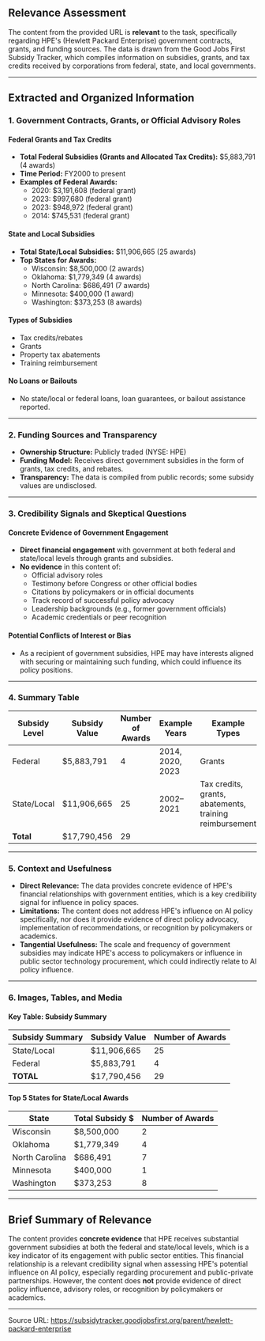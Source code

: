 ## Relevance Assessment

The content from the provided URL is **relevant** to the task, specifically regarding HPE's (Hewlett Packard Enterprise) government contracts, grants, and funding sources. The data is drawn from the Good Jobs First Subsidy Tracker, which compiles information on subsidies, grants, and tax credits received by corporations from federal, state, and local governments.

---

## Extracted and Organized Information

### 1. Government Contracts, Grants, or Official Advisory Roles

#### **Federal Grants and Tax Credits**
- **Total Federal Subsidies (Grants and Allocated Tax Credits):** $5,883,791 (4 awards)
- **Time Period:** FY2000 to present
- **Examples of Federal Awards:**
  - 2020: $3,191,608 (federal grant)
  - 2023: $997,680 (federal grant)
  - 2023: $948,972 (federal grant)
  - 2014: $745,531 (federal grant)

#### **State and Local Subsidies**
- **Total State/Local Subsidies:** $11,906,665 (25 awards)
- **Top States for Awards:**
  - Wisconsin: $8,500,000 (2 awards)
  - Oklahoma: $1,779,349 (4 awards)
  - North Carolina: $686,491 (7 awards)
  - Minnesota: $400,000 (1 award)
  - Washington: $373,253 (8 awards)

#### **Types of Subsidies**
- Tax credits/rebates
- Grants
- Property tax abatements
- Training reimbursement

#### **No Loans or Bailouts**
- No state/local or federal loans, loan guarantees, or bailout assistance reported.

---

### 2. Funding Sources and Transparency

- **Ownership Structure:** Publicly traded (NYSE: HPE)
- **Funding Model:** Receives direct government subsidies in the form of grants, tax credits, and rebates.
- **Transparency:** The data is compiled from public records; some subsidy values are undisclosed.

---

### 3. Credibility Signals and Skeptical Questions

#### **Concrete Evidence of Government Engagement**
- **Direct financial engagement** with government at both federal and state/local levels through grants and subsidies.
- **No evidence** in this content of:
  - Official advisory roles
  - Testimony before Congress or other official bodies
  - Citations by policymakers or in official documents
  - Track record of successful policy advocacy
  - Leadership backgrounds (e.g., former government officials)
  - Academic credentials or peer recognition

#### **Potential Conflicts of Interest or Bias**
- As a recipient of government subsidies, HPE may have interests aligned with securing or maintaining such funding, which could influence its policy positions.

---

### 4. Summary Table

| Subsidy Level | Subsidy Value | Number of Awards | Example Years | Example Types |
|---------------|--------------|------------------|--------------|--------------|
| Federal       | $5,883,791   | 4                | 2014, 2020, 2023 | Grants      |
| State/Local   | $11,906,665  | 25               | 2002–2021    | Tax credits, grants, abatements, training reimbursement |
| **Total**     | $17,790,456  | 29               |              |              |

---

### 5. Context and Usefulness

- **Direct Relevance:** The data provides concrete evidence of HPE's financial relationships with government entities, which is a key credibility signal for influence in policy spaces.
- **Limitations:** The content does not address HPE's influence on AI policy specifically, nor does it provide evidence of direct policy advocacy, implementation of recommendations, or recognition by policymakers or academics.
- **Tangential Usefulness:** The scale and frequency of government subsidies may indicate HPE's access to policymakers or influence in public sector technology procurement, which could indirectly relate to AI policy influence.

---

### 6. Images, Tables, and Media

#### **Key Table: Subsidy Summary**

| Subsidy Summary | Subsidy Value | Number of Awards |
|-----------------|--------------|------------------|
| State/Local     | $11,906,665  | 25               |
| Federal         | $5,883,791   | 4                |
| **TOTAL**       | $17,790,456  | 29               |

#### **Top 5 States for State/Local Awards**

| State        | Total Subsidy $ | Number of Awards |
|--------------|----------------|------------------|
| Wisconsin    | $8,500,000     | 2                |
| Oklahoma     | $1,779,349     | 4                |
| North Carolina | $686,491     | 7                |
| Minnesota    | $400,000       | 1                |
| Washington   | $373,253       | 8                |

---

## Brief Summary of Relevance

The content provides **concrete evidence** that HPE receives substantial government subsidies at both the federal and state/local levels, which is a key indicator of its engagement with public sector entities. This financial relationship is a relevant credibility signal when assessing HPE's potential influence on AI policy, especially regarding procurement and public-private partnerships. However, the content does **not** provide evidence of direct policy influence, advisory roles, or recognition by policymakers or academics.

---

Source URL: https://subsidytracker.goodjobsfirst.org/parent/hewlett-packard-enterprise